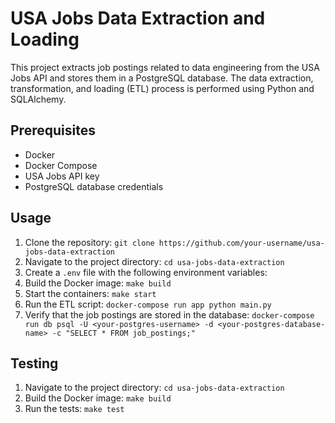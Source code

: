 # USA Jobs Data Extraction and Loading

This project extracts job postings related to data engineering from the USA Jobs API and stores them in a PostgreSQL database. The data extraction, transformation, and loading (ETL) process is performed using Python and SQLAlchemy.

## Prerequisites

- Docker
- Docker Compose
- USA Jobs API key
- PostgreSQL database credentials

## Usage

1. Clone the repository: `git clone https://github.com/your-username/usa-jobs-data-extraction`
2. Navigate to the project directory: `cd usa-jobs-data-extraction`
3. Create a `.env` file with the following environment variables:
4. Build the Docker image: `make build`
5. Start the containers: `make start`
6. Run the ETL script: `docker-compose run app python main.py`
7. Verify that the job postings are stored in the database: `docker-compose run db psql -U <your-postgres-username> -d <your-postgres-database-name> -c "SELECT * FROM job_postings;"`

## Testing

1. Navigate to the project directory: `cd usa-jobs-data-extraction`
2. Build the Docker image: `make build`
3. Run the tests: `make test`


